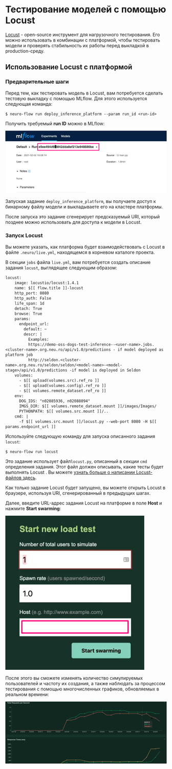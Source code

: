 # Тестирование моделей с помощью Locust

[Locust](https://locust.io/) - open-source инструмент для нагрузочного тестирования. Его можно использовать в комбинации с платформой, чтобы тестировать модели и проверять стабильность их работы перед выкладкой в production-среду.

## Использование Locust с платформой

### Предварительные шаги

Перед тем, как тестировать модель в Locust, вам потребуется сделать тестовую выкладку с помощью MLflow. Для этого используется следующая команда:

```text
$ neuro-flow run deploy_inference_platform --param run_id <run-id>
```

Получить требуемый **run ID** можно в MLflow:

![](../../.gitbook/assets/image%20%28224%29.png)

Запуская задание `deploy_inference_platform`, вы получаете доступ к бинарному файлу модели и выкладываете его на кластере платформы.

После запуска это задание сгенерирует предсказуемый URI, который позднее можно использовать для доступа к модели в Locust.

### Запуск Locust

Вы можете указать, как платформа будет взаимодействовать с Locust в файле `.neuro/live.yml`, находящемся в корневом каталоге проекта.

В секции `jobs` файла `live.yml`, вам потребуется создать описание задания `locust`, выглядящее следующим образом:

```text
locust:
    image: locustio/locust:1.4.1
    name: $[[ flow.title ]]-locust
    http_port: 8080
    http_auth: False
    life_span: 1d
    detach: True
    browse: True
    params:
      endpoint_url: 
        default: ~
        descr: |
          Examples:
          https://demo-oss-dogs-test-inference--<user-name>.jobs.<cluster-name>.org.neu.ro/api/v1.0/predictions - if model deployed as platform job
          http://seldon.<cluster-name>.org.neu.ro/seldon/seldon/<model-name>-<model-stage>/api/v1.0/predictions -if model is deployed in Seldon
    volumes:
      - $[[ upload(volumes.src).ref_ro ]]
      - $[[ upload(volumes.config).ref_ro ]]
      - $[[ volumes.remote_dataset.ref_ro ]]
    env:
      DOG_IDS: "n02085936, n02088094"
      IMGS_DIR: $[[ volumes.remote_dataset.mount ]]/images/Images/
      PYTHONPATH: $[[ volumes.src.mount ]]/..
    cmd: |
      -f $[[ volumes.src.mount ]]/locust.py --web-port 8080 -H $[[ params.endpoint_url ]]
```

Используйте следующую команду для запуска описанного задания `locust`:

```text
$ neuro-flow run locust
```

Это задание использует файл`locust.py`, описанный в секции `cmd` определения задания. Этот файл должен описывать, какие тесты будет выполнять Locust . Вы можете [узнать больше о написании Locust-файлов здесь](https://docs.locust.io/en/stable/writing-a-locustfile.html).

Как только задание Locust будет запущено, вы можете открыть Locust в браузере, используя URI, сгенерированный в предыдущих шагах. 

Далее, введите URL-адрес задания Locust на платформе в поле **Host** и нажмите **Start swarming**:

![](../../.gitbook/assets/image%20%28223%29.png)

После этого вы сможете изменять количество симулируемых пользователей и частоту их создания, а также наблюдать за процессом тестирования с помощью многочисленных графиков, обновляемых в реальном времени:

![](../../.gitbook/assets/image%20%28225%29.png)

